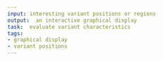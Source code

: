 ```yaml
---
input: interesting variant positions or regions
output:  an interactive graphical display
task:  evaluate variant characteristics
tags:
- graphical display
- variant positions
---
```

